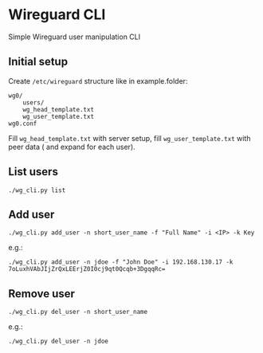 # Wireguard CLI
Simple Wireguard user manipulation CLI

## Initial setup
Create ```/etc/wireguard``` structure like in example.folder:

	wg0/
		users/
		wg_head_template.txt
		wg_user_template.txt
	wg0.conf

Fill ``wg_head_template.txt`` with server setup, fill ``wg_user_template.txt``
with peer data (<PublicKey> and <IP> expand for each user).

## List users

	./wg_cli.py list


## Add user

	./wg_cli.py add_user -n short_user_name -f "Full Name" -i <IP> -k Key


e.g.:

	./wg_cli.py add_user -n jdoe -f "John Doe" -i 192.168.130.17 -k 7oLuxhVAbJIjZrQxLEErjZ0I0cj9qt0Qcqb+3DgqqRc=


## Remove user

	./wg_cli.py del_user -n short_user_name

e.g.:

	./wg_cli.py del_user -n jdoe
